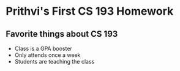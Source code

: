 # Prithvi's First CS 193 Homework
## Favorite things about CS 193
- Class is a GPA booster
- Only attends once a week
- Students are teaching the class
